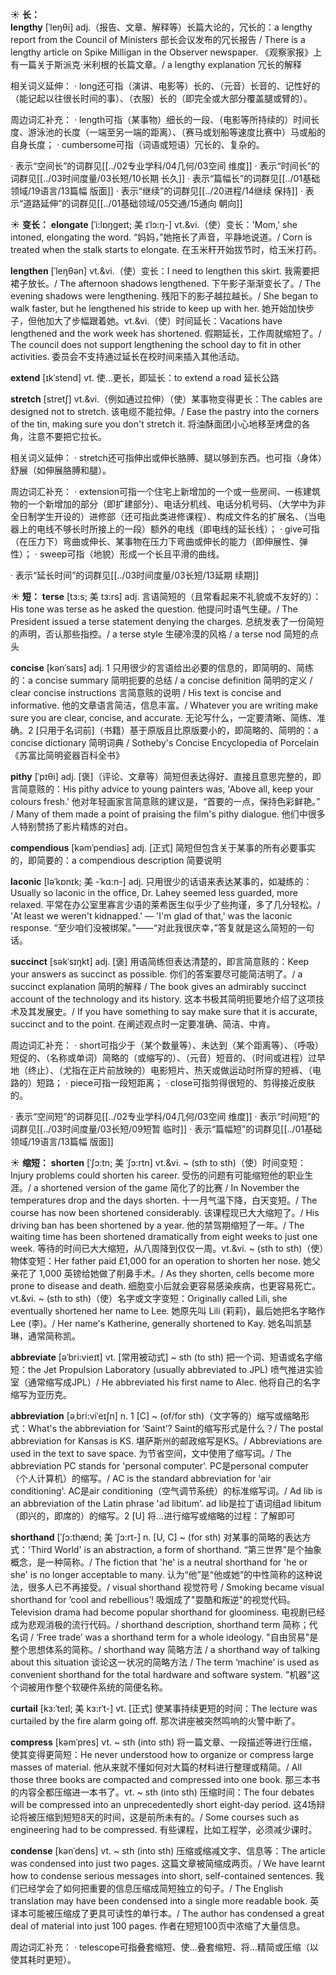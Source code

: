 ☀ <span class="category">**长：**</span>          
<span class="vocabulary">**lengthy**</span> [ˈleŋθi]
<span class="definition">adj.（报告、文章、解释等）长篇大论的，冗长的：</span>a lengthy report from the Council of Ministers 部长会议发布的冗长报告 / There is a lengthy article on Spike Milligan in the Observer newspaper. 《观察家报》上有一篇关于斯派克·米利根的长篇文章。/ a lengthy explanation 冗长的解释

相关词义延伸：
· long还可指（演讲、电影等）长的、（元音）长音的、记性好的（能记起以往很长时间的事）、（衣服）长的（即完全或大部分覆盖腿或臂的）。

周边词汇补充：
· length可指（某事物）细长的一段、（电影等所持续的）时间长度、游泳池的长度（一端至另一端的距离）、（赛马或划船等速度比赛中）马或船的自身长度；
· cumbersome可指（词语或短语）冗长的、复杂的。

· 表示“空间长”的词群见[[../02专业学科/04几何/03空间 维度]]
· 表示“时间长”的词群见[[../03时间度量/03长短/10长期 长久]]
· 表示“篇幅长”的词群见[[../01基础领域/19语言/13篇幅 版面]]
· 表示“继续”的词群见[[../20进程/14继续 保持]]
· 表示“道路延伸”的词群见[[../01基础领域/05交通/15通向 朝向]]

☀ <span class="category">**变长：**</span>
<span class="vocabulary">**elongate**</span> [ˈi:lɒŋgeɪt; 美 ɪˈlɔ:ŋ-]
<span class="definition">vt.&vi.（使）变长：</span>'Mom,' she intoned, elongating the word. “妈妈，”她拖长了声音，平静地说道。/ Corn is treated when the stalk starts to elongate. 在玉米秆开始拔节时，给玉米打药。

<span class="vocabulary">**lengthen**</span> [ˈleŋθən]
<span class="definition">vt.&vi.（使）变长：</span>I need to lengthen this skirt. 我需要把裙子放长。/ The afternoon shadows lengthened. 下午影子渐渐变长了。/ The evening shadows were lengthening. 残阳下的影子越拉越长。/ She began to walk faster, but he lengthened his stride to keep up with her. 她开始加快步子，但他加大了步幅跟着她。<span class="definition">vt.&vi.（使）时间延长：</span>Vacations have lengthened and the work week has shortened. 假期延长，工作周就缩短了。/ The council does not support lengthening the school day to fit in other activities. 委员会不支持通过延长在校时间来插入其他活动。
           
<span class="vocabulary">**extend**</span> [ɪkˈstend]
<span class="definition">vt. 使…更长，即延长：</span>to extend a road 延长公路

<span class="vocabulary">**stretch**</span> [stretʃ]
<span class="definition">vt.&vi.（例如通过拉伸）（使）某事物变得更长：</span>The cables are designed not to stretch. 该电缆不能拉伸。/ Ease the pastry into the corners of the tin, making sure you don't stretch it. 将油酥面团小心地移至烤盘的各角，注意不要把它拉长。

相关词义延伸：
· stretch还可指伸出或伸长胳膊、腿以够到东西。也可指（身体）舒展（如伸展胳膊和腿）。

周边词汇补充：
· extension可指一个住宅上新增加的一个或一些房间、一栋建筑物的一个新增加的部分（即扩建部分）、电话分机线、电话分机号码、（大学中为非全日制学生开设的）进修部（还可指此类进修课程）、构成文件名的扩展名、（当电器上的电线不够长时所接上的一段）额外的电线（即电线的延长线）；
· give可指（在压力下）弯曲或伸长、某事物在压力下弯曲或伸长的能力（即伸展性、弹性）；
· sweep可指（地貌）形成一个长且平滑的曲线。

· 表示“延长时间”的词群见[[../03时间度量/03长短/13延期 续期]]

☀ <span class="category">**短：**</span>
<span class="vocabulary">**terse**</span> [tɜ:s; 美 tɜ:rs]
<span class="definition">adj. 言语简短的（且常看起来不礼貌或不友好的）：</span>His tone was terse as he asked the question. 他提问时语气生硬。/ The President issued a terse statement denying the charges. 总统发表了一份简短的声明，否认那些指控。/ a terse style 生硬冷漠的风格 / a terse nod 简短的点头

<span class="vocabulary">**concise**</span> [kənˈsaɪs]
<span class="definition">adj. 1 只用很少的言语给出必要的信息的，即简明的、简练的：</span>a concise summary 简明扼要的总结 / a concise definition 简明的定义 / clear concise instructions 言简意赅的说明 / His text is concise and informative. 他的文章语言简洁，信息丰富。/ Whatever you are writing make sure you are clear, concise, and accurate. 无论写什么，一定要清晰、简练、准确。<span class="definition">2 [只用于名词前]（书籍）基于原版且比原版要小的，即简略的、简明的：</span>a concise dictionary 简明词典 / Sotheby's Concise Encyclopedia of Porcelain《苏富比简明瓷器百科全书》

<span class="vocabulary">**pithy**</span> [ˈpɪθi]
<span class="definition">adj. [褒]（评论、文章等）简短但表达得好、直接且意思完整的，即言简意赅的：</span>His pithy advice to young painters was, 'Above all, keep your colours fresh.' 他对年轻画家言简意赅的建议是，“首要的一点，保持色彩鲜艳。” / Many of them made a point of praising the film's pithy dialogue. 他们中很多人特别赞扬了影片精炼的对白。

<span class="vocabulary">**compendious**</span> [kəmˈpendiəs]
<span class="definition">adj. [正式] 简短但包含关于某事的所有必要事实的，即简要的：</span>a compendious description 简要说明

<span class="vocabulary">**laconic**</span> [ləˈkɒnɪk; 美 -ˈkɑ:n-]
<span class="definition">adj. 只用很少的话语来表达某事的，如凝练的：</span>Usually so laconic in the office, Dr. Lahey seemed less guarded, more relaxed. 平常在办公室里寡言少语的莱希医生似乎少了些拘谨，多了几分轻松。/ 'At least we weren't kidnapped.' — 'I'm glad of that,' was the laconic response. “至少咱们没被绑架。”——“对此我很庆幸，”答复就是这么简短的一句话。

<span class="vocabulary">**succinct**</span> [səkˈsɪŋkt]
<span class="definition">adj. [褒] 用语简练但表达清楚的，即言简意赅的：</span>Keep your answers as succinct as possible. 你们的答案要尽可能简洁明了。/ a succinct explanation 简明的解释 / The book gives an admirably succinct account of the technology and its history. 这本书极其简明扼要地介绍了这项技术及其发展史。/ If you have something to say make sure that it is accurate, succinct and to the point. 在阐述观点时一定要准确、简洁、中肯。

周边词汇补充：
· short可指少于（某个数量等）、未达到（某个距离等）、（呼吸）短促的、（名称或单词）简略的（或缩写的）、（元音）短音的、（时间或进程）过早地（终止）、（尤指在正片前放映的）电影短片、热天或做运动时所穿的短裤、（电路的）短路；
· piece可指一段短距离；
· close可指剪得很短的、剪得接近皮肤的。

· 表示“空间短”的词群见[[../02专业学科/04几何/03空间 维度]]
· 表示“时间短”的词群见[[../03时间度量/03长短/09短暂 临时]]
· 表示“篇幅短”的词群见[[../01基础领域/19语言/13篇幅 版面]]

☀ <span class="category">**缩短：**</span>
<span class="vocabulary">**shorten**</span> [ˈʃɔ:tn; 美 ˈʃɔ:rtn]
<span class="definition">vt.&vi. ~ (sth to sth)（使）时间变短：</span>Injury problems could shorten his career. 受伤的问题有可能缩短他的职业生涯。/ a shortened version of the game 简化了的比赛 / In November the temperatures drop and the days shorten. 十一月气温下降，白天变短。/ The course has now been shortened considerably. 该课程现已大大缩短了。/ His driving ban has been shortened by a year. 他的禁驾期缩短了一年。/ The waiting time has been shortened dramatically from eight weeks to just one week. 等待的时间已大大缩短，从八周降到仅仅一周。<span class="definition">vt.&vi. ~ (sth to sth)（使）物体变短：</span>Her father paid £1,000 for an operation to shorten her nose. 她父亲花了 1,000 英镑给她做了削鼻手术。/ As they shorten, cells become more prone to disease and death. 细胞变小后就会更容易感染疾病，也更容易死亡。<span class="definition">vt.&vi. ~ (sth to sth)（使）名字或文字变短：</span>Originally called Lili, she eventually shortened her name to Lee. 她原先叫 Lili (莉莉)，最后她把名字略作 Lee (李)。/ Her name's Katherine, generally shortened to Kay. 她名叫凯瑟琳，通常简称凯。
           
<span class="vocabulary">**abbreviate**</span> [əˈbri:vieɪt]
<span class="definition">vt. [常用被动式] ~ sth (to sth) 把一个词、短语或名字缩短：</span>the Jet Propulsion Laboratory (usually abbreviated to JPL) 喷气推进实验室（通常缩写成JPL）/ He abbreviated his first name to Alec. 他将自己的名字缩写为亚历克。           
         
<span class="vocabulary">**abbreviation**</span> [əˌbri:viˈeɪʃn]
<span class="definition">n. 1 [C] ~ (of/for sth)（文字等的）缩写或缩略形式：</span>What's the abbreviation for ‘Saint’? Saint的缩写形式是什么？/ The postal abbreviation for Kansas is KS. 堪萨斯州的邮政缩写是KS。/ Abbreviations are used in the text to save space. 为节省空间，文中使用了缩写词。/ The abbreviation PC stands for 'personal computer'. PC是personal computer（个人计算机）的缩写。/ AC is the standard abbreviation for 'air conditioning'. AC是air conditioning（空气调节系统）的标准缩写词。/ Ad lib is an abbreviation of the Latin phrase 'ad libitum'. ad lib是拉丁语词组ad libitum（即兴的，即席的）的缩写。<span class="definition">2 [U] 将…进行缩写或缩略的过程：</span>了解即可
           
<span class="vocabulary">**shorthand**</span> [ˈʃɔ:thænd; 美 ˈʃɔ:rt-]
<span class="definition">n. [U, C] ~ (for sth) 对某事的简略的表达方式：</span>'Third World' is an abstraction, a form of shorthand. “第三世界”是个抽象概念，是一种简称。/ The fiction that 'he' is a neutral shorthand for 'he or she' is no longer acceptable to many. 认为“他”是“他或她”的中性简称的这种说法，很多人已不再接受。/ visual shorthand 视觉符号 / Smoking became visual shorthand for ‘cool and rebellious’! 吸烟成了"耍酷和叛逆"的视觉代码。 Television drama had become popular shorthand for gloominess. 电视剧已经成为悲观消极的流行代码。/ shorthand description, shorthand term 简称；代名词 / ‘Free trade’ was a shorthand term for a whole ideology. "自由贸易"是整个思想体系的简称。/ shorthand way 简略方法 / a shorthand way of talking about this situation 谈论这一状况的简略方法 / The term ‘machine’ is used as convenient shorthand for the total hardware and software system. "机器"这个词被用作整个软硬件系统的简便名称。

<span class="vocabulary">**curtail**</span> [kɜ:ˈteɪl; 美 kɜ:rˈt-]
<span class="definition">vt. [正式] 使某事持续更短的时间：</span>The lecture was curtailed by the fire alarm going off. 那次讲座被突然鸣响的火警中断了。

<span class="vocabulary">**compress**</span> [kəmˈpres]
<span class="definition">vt. ~ sth (into sth) 将一篇文章、一段描述等进行压缩，使其变得更简短：</span>He never understood how to organize or compress large masses of material. 他从来就不懂如何对大篇的材料进行整理或精简。/ All those three books are compacted and compressed into one book. 那三本书的内容全都压缩进一本书了。<span class="definition">vt. ~ sth (into sth) 压缩时间：</span>The four debates will be compressed into an unprecedentedly short eight-day period. 这4场辩论将被压缩到短短8天的时间，这是前所未有的。/ Some courses such as engineering had to be compressed. 有些课程，比如工程学，必须减少课时。
           
<span class="vocabulary">**condense**</span> [kənˈdens]
<span class="definition">vt. ~ sth (into sth) 压缩或缩减文字、信息等：</span>The article was condensed into just two pages. 这篇文章被简缩成两页。/ We have learnt how to condense serious messages into short, self-contained sentences. 我们已经学会了如何把重要的信息压缩成简短独立的句子。/ The English translation may have been condensed into a single more readable book. 英译本可能被压缩成了更具可读性的单行本。/ The author has condensed a great deal of material into just 100 pages. 作者在短短100页中浓缩了大量信息。

周边词汇补充：
· telescope可指叠套缩短、使…叠套缩短、将…精简或压缩（以使其耗时更短）。


